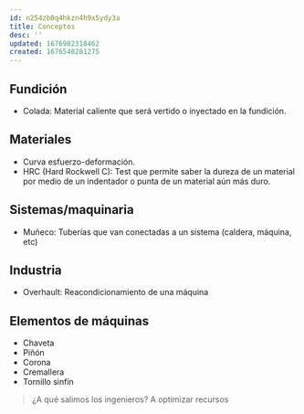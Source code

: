```yaml
---
id: n254zb0q4hkzn4h9x5ydy3a
title: Conceptos
desc: ''
updated: 1676982318462
created: 1676548281275
---
```


## Fundición

- Colada: Material caliente que será vertido o inyectado en la fundición.

## Materiales
- Curva esfuerzo-deformación.
- HRC (Hard Rockwell C): Test que permite saber la dureza de un material por medio de un indentador o punta de un material aún más duro.

## Sistemas/maquinaria
- Muñeco: Tuberías que van conectadas a un sistema (caldera, máquina, etc)

## Industria
- Overhault: Reacondicionamiento de una máquina

## Elementos de máquinas
- Chaveta
- Piñón
- Corona
- Cremallera
- Tornillo sinfín

> ¿A qué salimos los ingenieros? A optimizar recursos